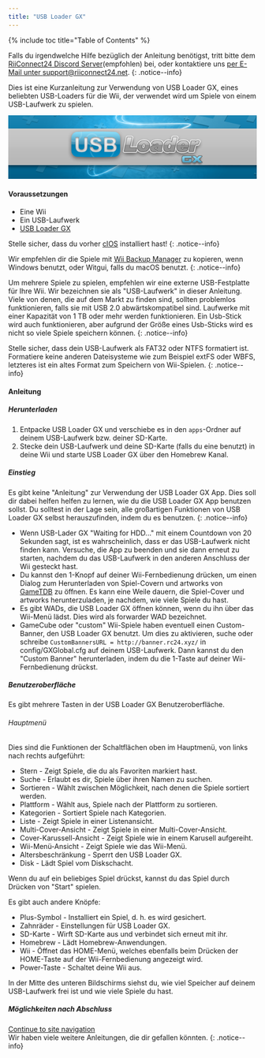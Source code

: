 ```yaml
---
title: "USB Loader GX"
---
```


{% include toc title="Table of Contents" %}

Falls du irgendwelche Hilfe bezüglich der Anleitung benötigst, tritt bitte dem [RiiConnect24 Discord Server](https://discord.gg/b4Y7jfD)(empfohlen) bei, oder kontaktiere uns [per E-Mail unter support@riiconnect24.net](mailto:support@riiconnect24.net).
{: .notice--info}

Dies ist eine Kurzanleitung zur Verwendung von USB Loader GX, eines beliebten USB-Loaders für die Wii, der verwendet wird um Spiele von einem USB-Laufwerk zu spielen.

![USB Loader GX](/images/usbloadergx.png)

#### Voraussetzungen

* Eine Wii
* Ein USB-Laufwerk
* [USB Loader GX](https://sourceforge.net/projects/usbloadergx/files/latest/download)

Stelle sicher, dass du vorher [cIOS](/cios) installiert hast!
{: .notice--info}

Wir empfehlen dir die Spiele mit [Wii Backup Manager](/wiibackupmanager) zu kopieren, wenn Windows benutzt, oder Witgui, falls du macOS benutzt.
{: .notice--info}

Um mehrere Spiele zu spielen, empfehlen wir eine externe USB-Festplatte für Ihre Wii. Wir bezeichnen sie als "USB-Laufwerk" in dieser Anleitung. Viele von denen, die auf dem Markt zu finden sind, sollten problemlos funktionieren, falls sie mit USB 2.0 abwärtskompatibel sind. Laufwerke mit einer Kapazität von 1 TB oder mehr werden funktionieren. Ein Usb-Stick wird auch funktionieren, aber aufgrund der Größe eines Usb-Sticks wird es nicht so viele Spiele speichern können.
{: .notice--info}

Stelle sicher, dass dein USB-Laufwerk als FAT32 oder NTFS formatiert ist. Formatiere keine anderen Dateisysteme wie zum Beispiel extFS oder WBFS, letzteres ist ein altes Format zum Speichern von Wii-Spielen.
{: .notice--info}

#### Anleitung

##### Herunterladen

1. Entpacke USB Loader GX und verschiebe es in den `apps`-Ordner auf deinem USB-Laufwerk bzw. deiner SD-Karte.
2. Stecke dein USB-Laufwerk und deine SD-Karte (falls du eine benutzt) in deine Wii und starte USB Loader GX über den Homebrew Kanal.

##### Einstieg

Es gibt keine "Anleitung" zur Verwendung der USB Loader GX App. Dies soll dir dabei helfen helfen zu lernen, wie du die USB Loader GX App benutzen sollst. Du solltest in der Lage sein, alle großartigen Funktionen von USB Loader GX selbst herauszufinden, indem du es benutzen.
{: .notice--info}

* Wenn USB-Lader GX "Waiting for HDD..." mit einem Countdown von 20 Sekunden sagt, ist es wahrscheinlich, dass er das USB-Laufwerk nicht finden kann. Versuche, die App zu beenden und sie dann erneut zu starten, nachdem du das USB-Laufwerk in den anderen Anschluss der Wii gesteckt hast.
* Du kannst den 1-Knopf auf deiner Wii-Fernbedienung drücken, um einen Dialog zum Herunterladen von Spiel-Covern und artworks von [GameTDB](https://gametdb.com/) zu öffnen. Es kann eine Weile dauern, die Spiel-Cover und artworks herunterzuladen, je nachdem, wie viele Spiele du hast.
* Es gibt WADs, die USB Loader GX öffnen können, wenn du ihn über das Wii-Menü lädst. Dies wird als forwarder WAD bezeichnet.
* GameCube oder "custom" Wii-Spiele haben eventuell einen Custom-Banner, den USB Loader GX benutzt. Um dies zu aktivieren, suche oder schreibe `CustomBannersURL = http://banner.rc24.xyz/` in config/GXGlobal.cfg auf deinem USB-Laufwerk. Dann kannst du den "Custom Banner" herunterladen, indem du die 1-Taste auf deiner Wii-Fernbedienung drückst.

##### Benutzeroberfläche

Es gibt mehrere Tasten in der USB Loader GX Benutzeroberfläche.

###### Hauptmenü

Dies sind die Funktionen der Schaltflächen oben im Hauptmenü, von links nach rechts aufgeführt:

* Stern - Zeigt Spiele, die du als Favoriten markiert hast.
* Suche - Erlaubt es dir, Spiele über ihren Namen zu suchen.
* Sortieren - Wählt zwischen Möglichkeit, nach denen die Spiele sortiert werden.
* Plattform - Wählt aus, Spiele nach der Plattform zu sortieren.
* Kategorien - Sortiert Spiele nach Kategorien.
* Liste - Zeigt Spiele in einer Listenansicht.
* Multi-Cover-Ansicht - Zeigt Spiele in einer Multi-Cover-Ansicht.
* Cover-Karussell-Ansicht - Zeigt Spiele wie in einem Karusell aufgereiht.
* Wii-Menü-Ansicht - Zeigt Spiele wie das Wii-Menü.
* Altersbeschränkung - Sperrt den USB Loader GX.
* Disk - Lädt Spiel vom Diskschacht.

Wenn du auf ein beliebiges Spiel drückst, kannst du das Spiel durch Drücken von "Start" spielen.

Es gibt auch andere Knöpfe:

* Plus-Symbol - Installiert ein Spiel, d. h. es wird gesichert.
* Zahnräder - Einstellungen für USB Loader GX.
* SD-Karte - Wirft SD-Karte aus und verbindet sich erneut mit ihr.
* Homebrew - Lädt Homebrew-Anwendungen.
* Wii - Öffnet das HOME-Menü, welches ebenfalls beim Drücken der HOME-Taste auf der Wii-Fernbedienung angezeigt wird.
* Power-Taste - Schaltet deine Wii aus.

In der Mitte des unteren Bildschirms siehst du, wie viel Speicher auf deinem USB-Laufwerk frei ist und wie viele Spiele du hast.

##### Möglichkeiten nach Abschluss

[Continue to site navigation](site-navigation)<br> Wir haben viele weitere Anleitungen, die dir gefallen könnten.
{: .notice--info}
